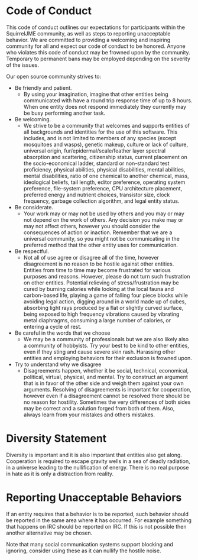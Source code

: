 # Code of Conduct

This code of conduct outlines our expectations for participants within the
SquirrelJME community, as well as steps to reporting unacceptable behavior.
We are committed to providing a welcoming and inspiring community for all and
expect our code of conduct to be honored. Anyone who violates this code of
conduct may be frowned upon by the community. Temporary to permanent bans may
be employed depending on the severity of the issues.

Our open source community strives to:

 * Be friendly and patient.
   * By using your imagination, imagine that other entities being communicated
     with have a round trip response time of up to 8 hours. When one entity
     does not respond immediately they currently may be busy performing another
     task.
 * Be welcoming.
   * We strive to be a community that welcomes and supports entities of all
     backgrounds and identities for the use of this software. This includes,
     and is not limited to members of any species (except mosquitoes and
     wasps), genetic makeup, culture or lack of culture, universal origin,
     fur/epidermal/scale/feather layer spectral absorption and scattering,
     citizenship status, current placement on the socio-economical ladder,
     standard or non-standard test proficiency, physical abilities, physical
     disabilities, mental abilities, mental disabilities, ratio of one chemical
     to another chemical, mass, ideological beliefs, tail length, editor
     preference, operating system preference, file-system preference, CPU
     architecture placement, preferred energy and nutrient choices,
     transistor size, clock frequency, garbage collection algorithm, and legal
     entity status.
 * Be considerate.
   * Your work may or may not be used by others and you may or may not depend
     on the work of others. Any decision you make may or may not affect others,
     however you should consider the consequences of action or inaction.
     Remember that we are a universal community, so you might not be
     communicating in the preferred method that the other entity uses for
     communication.
 * Be respectful.
   * Not all of use agree or disagree all of the time, however disagreement is
     no reason to be hostile against other entities. Entities from time to time
     may become frustrated for various purposes and reasons. However, please
     do not turn such frustration on other entities. Potential relieving of
     stress/frustration may be cured by burning calories while looking at the
     local fauna and carbon-based life, playing a game of falling four piece
     blocks while avoiding legal action, digging around in a world made up of
     cubes, absorbing light rays produced by a flat or slightly curved surface,
     being exposed to high frequency vibrations caused by vibrating metal
     diaphragms, consuming a large number of calories, or entering a cycle of
     rest.
 * Be careful in the words that we choose
   * We may be a community of professionals but we are also likely also a
     community of hobbyists. Try your best to be kind to other entities, even
     if they sting and cause severe skin rash. Harassing other entities and
     employing behaviors for their exclusion is frowned upon.
 * Try to understand why we disagree
   * Disagreements happen, whether it be social, technical, economical,
     political, virtual, physical, and mental. Try to construct an argument
     that is in favor of the other side and weigh them against your own
     arguments. Resolving of disagreements is important for cooperation,
     however even if a disagreement cannot be resolved there should be no
     reason for hostility. Sometimes the very differences of both sides may be
     correct and a solution forged from both of them. Also, always learn from
     your mistakes and others mistakes.

# Diversity Statement

Diversity is important and it is also important that entities also get along.
Cooperation is required to escape gravity wells in a sea of deadly radiation,
in a universe leading to the nullification of energy. There is no real purpose
in hate as it is only a distraction from reality.

# Reporting Unacceptable Behaviors

If an entity requires that a behavior is to be reported, such behavior should
be reported in the same area where it has occurred. For example something that
happens on IRC should be reported on IRC. If this is not possible then another
alternative may be chosen.

Note that many social communication systems support blocking and ignoring,
consider using these as it can nullify the hostile noise.


